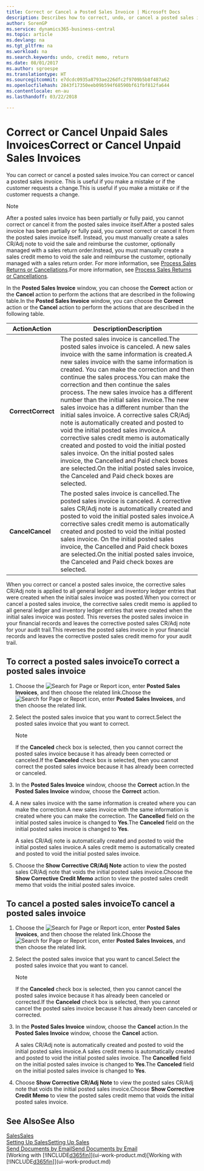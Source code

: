 ```yaml
---
title: Correct or Cancel a Posted Sales Invoice | Microsoft Docs
description: Describes how to correct, undo, or cancel a posted sales invoice and apply a sales CR/Adj Note.
author: SorenGP
ms.service: dynamics365-business-central
ms.topic: article
ms.devlang: na
ms.tgt_pltfrm: na
ms.workload: na
ms.search.keywords: undo, credit memo, return
ms.date: 08/01/2017
ms.author: sgroespe
ms.translationtype: HT
ms.sourcegitcommit: e7dcdc0935a8793ae226dfc2f9709b5b8f487a62
ms.openlocfilehash: 2843f17350eeb09b594f68590bf61fbf812fa644
ms.contentlocale: en-au
ms.lasthandoff: 03/22/2018

---
```

# <a name="correct-or-cancel-unpaid-sales-invoices"></a><span data-ttu-id="6bc4b-103">Correct or Cancel Unpaid Sales Invoices</span><span class="sxs-lookup"><span data-stu-id="6bc4b-103">Correct or Cancel Unpaid Sales Invoices</span></span>
<span data-ttu-id="6bc4b-104">You can correct or cancel a posted sales invoice.</span><span class="sxs-lookup"><span data-stu-id="6bc4b-104">You can correct or cancel a posted sales invoice.</span></span> <span data-ttu-id="6bc4b-105">This is useful if you make a mistake or if the customer requests a change.</span><span class="sxs-lookup"><span data-stu-id="6bc4b-105">This is useful if you make a mistake or if the customer requests a change.</span></span>

> [!NOTE]  
>   <span data-ttu-id="6bc4b-106">After a posted sales invoice has been partially or fully paid, you cannot correct or cancel it from the posted sales invoice itself.</span><span class="sxs-lookup"><span data-stu-id="6bc4b-106">After a posted sales invoice has been partially or fully paid, you cannot correct or cancel it from the posted sales invoice itself.</span></span> <span data-ttu-id="6bc4b-107">Instead, you must manually create a sales CR/Adj note to void the sale and reimburse the customer, optionally managed with a sales return order.</span><span class="sxs-lookup"><span data-stu-id="6bc4b-107">Instead, you must manually create a sales credit memo to void the sale and reimburse the customer, optionally managed with a sales return order.</span></span> <span data-ttu-id="6bc4b-108">For more information, see [Process Sales Returns or Cancellations](sales-how-process-sales-returns-cancellations.md).</span><span class="sxs-lookup"><span data-stu-id="6bc4b-108">For more information, see [Process Sales Returns or Cancellations](sales-how-process-sales-returns-cancellations.md).</span></span>

<span data-ttu-id="6bc4b-109">In the **Posted Sales Invoice** window, you can choose the **Correct** action or the **Cancel** action to perform the actions that are described in the following table.</span><span class="sxs-lookup"><span data-stu-id="6bc4b-109">In the **Posted Sales Invoice** window, you can choose the **Correct** action or the **Cancel** action to perform the actions that are described in the following table.</span></span>

| <span data-ttu-id="6bc4b-110">Action</span><span class="sxs-lookup"><span data-stu-id="6bc4b-110">Action</span></span> | <span data-ttu-id="6bc4b-111">Description</span><span class="sxs-lookup"><span data-stu-id="6bc4b-111">Description</span></span> |
| --- | --- |
| <span data-ttu-id="6bc4b-112">**Correct**</span><span class="sxs-lookup"><span data-stu-id="6bc4b-112">**Correct**</span></span> |<span data-ttu-id="6bc4b-113">The posted sales invoice is cancelled.</span><span class="sxs-lookup"><span data-stu-id="6bc4b-113">The posted sales invoice is canceled.</span></span> <span data-ttu-id="6bc4b-114">A new sales invoice with the same information is created.</span><span class="sxs-lookup"><span data-stu-id="6bc4b-114">A new sales invoice with the same information is created.</span></span> <span data-ttu-id="6bc4b-115">You can make the correction and then continue the sales process.</span><span class="sxs-lookup"><span data-stu-id="6bc4b-115">You can make the correction and then continue the sales process.</span></span> <span data-ttu-id="6bc4b-116">The new sales invoice has a different number than the initial sales invoice.</span><span class="sxs-lookup"><span data-stu-id="6bc4b-116">The new sales invoice has a different number than the initial sales invoice.</span></span> <span data-ttu-id="6bc4b-117">A corrective sales CR/Adj note is automatically created and posted to void the initial posted sales invoice.</span><span class="sxs-lookup"><span data-stu-id="6bc4b-117">A corrective sales credit memo is automatically created and posted to void the initial posted sales invoice.</span></span> <span data-ttu-id="6bc4b-118">On the initial posted sales invoice, the Cancelled and Paid check boxes are selected.</span><span class="sxs-lookup"><span data-stu-id="6bc4b-118">On the initial posted sales invoice, the Canceled and Paid check boxes are selected.</span></span> |
| <span data-ttu-id="6bc4b-119">**Cancel**</span><span class="sxs-lookup"><span data-stu-id="6bc4b-119">**Cancel**</span></span> |<span data-ttu-id="6bc4b-120">The posted sales invoice is cancelled.</span><span class="sxs-lookup"><span data-stu-id="6bc4b-120">The posted sales invoice is canceled.</span></span> <span data-ttu-id="6bc4b-121">A corrective sales CR/Adj note is automatically created and posted to void the initial posted sales invoice.</span><span class="sxs-lookup"><span data-stu-id="6bc4b-121">A corrective sales credit memo is automatically created and posted to void the initial posted sales invoice.</span></span> <span data-ttu-id="6bc4b-122">On the initial posted sales invoice, the Cancelled and Paid check boxes are selected.</span><span class="sxs-lookup"><span data-stu-id="6bc4b-122">On the initial posted sales invoice, the Canceled and Paid check boxes are selected.</span></span> |

<span data-ttu-id="6bc4b-123">When you correct or cancel a posted sales invoice, the corrective sales CR/Adj note is applied to all general ledger and inventory ledger entries that were created when the initial sales invoice was posted.</span><span class="sxs-lookup"><span data-stu-id="6bc4b-123">When you correct or cancel a posted sales invoice, the corrective sales credit memo is applied to all general ledger and inventory ledger entries that were created when the initial sales invoice was posted.</span></span> <span data-ttu-id="6bc4b-124">This reverses the posted sales invoice in your financial records and leaves the corrective posted sales CR/Adj note for your audit trail.</span><span class="sxs-lookup"><span data-stu-id="6bc4b-124">This reverses the posted sales invoice in your financial records and leaves the corrective posted sales credit memo for your audit trail.</span></span>

## <a name="to-correct-a-posted-sales-invoice"></a><span data-ttu-id="6bc4b-125">To correct a posted sales invoice</span><span class="sxs-lookup"><span data-stu-id="6bc4b-125">To correct a posted sales invoice</span></span>
1. <span data-ttu-id="6bc4b-126">Choose the ![Search for Page or Report](media/ui-search/search_small.png "Search for Page or Report icon") icon, enter **Posted Sales Invoices**, and then choose the related link.</span><span class="sxs-lookup"><span data-stu-id="6bc4b-126">Choose the ![Search for Page or Report](media/ui-search/search_small.png "Search for Page or Report icon") icon, enter **Posted Sales Invoices**, and then choose the related link.</span></span>  
2. <span data-ttu-id="6bc4b-127">Select the posted sales invoice that you want to correct.</span><span class="sxs-lookup"><span data-stu-id="6bc4b-127">Select the posted sales invoice that you want to correct.</span></span>

    > [!NOTE]  
    >   <span data-ttu-id="6bc4b-128">If the **Canceled** check box is selected, then you cannot correct the posted sales invoice because it has already been corrected or canceled.</span><span class="sxs-lookup"><span data-stu-id="6bc4b-128">If the **Canceled** check box is selected, then you cannot correct the posted sales invoice because it has already been corrected or canceled.</span></span>
3. <span data-ttu-id="6bc4b-129">In the **Posted Sales Invoice** window, choose the **Correct** action.</span><span class="sxs-lookup"><span data-stu-id="6bc4b-129">In the **Posted Sales Invoice** window, choose the **Correct** action.</span></span>  
4. <span data-ttu-id="6bc4b-130">A new sales invoice with the same information is created where you can make the correction.</span><span class="sxs-lookup"><span data-stu-id="6bc4b-130">A new sales invoice with the same information is created where you can make the correction.</span></span> <span data-ttu-id="6bc4b-131">The **Cancelled** field on the initial posted sales invoice is changed to **Yes**.</span><span class="sxs-lookup"><span data-stu-id="6bc4b-131">The **Canceled** field on the initial posted sales invoice is changed to **Yes**.</span></span>

    <span data-ttu-id="6bc4b-132">A sales CR/Adj note is automatically created and posted to void the initial posted sales invoice.</span><span class="sxs-lookup"><span data-stu-id="6bc4b-132">A sales credit memo is automatically created and posted to void the initial posted sales invoice.</span></span>
5. <span data-ttu-id="6bc4b-133">Choose the **Show Corrective CR/Adj Note** action to view the posted sales CR/Adj note that voids the initial posted sales invoice.</span><span class="sxs-lookup"><span data-stu-id="6bc4b-133">Choose the **Show Corrective Credit Memo** action to view the posted sales credit memo that voids the initial posted sales invoice.</span></span>

## <a name="to-cancel-a-posted-sales-invoice"></a><span data-ttu-id="6bc4b-134">To cancel a posted sales invoice</span><span class="sxs-lookup"><span data-stu-id="6bc4b-134">To cancel a posted sales invoice</span></span>
1. <span data-ttu-id="6bc4b-135">Choose the ![Search for Page or Report](media/ui-search/search_small.png "Search for Page or Report icon") icon, enter **Posted Sales Invoices**, and then choose the related link.</span><span class="sxs-lookup"><span data-stu-id="6bc4b-135">Choose the ![Search for Page or Report](media/ui-search/search_small.png "Search for Page or Report icon") icon, enter **Posted Sales Invoices**, and then choose the related link.</span></span>  
2. <span data-ttu-id="6bc4b-136">Select the posted sales invoice that you want to cancel.</span><span class="sxs-lookup"><span data-stu-id="6bc4b-136">Select the posted sales invoice that you want to cancel.</span></span>

    > [!NOTE]  
    >   <span data-ttu-id="6bc4b-137">If the **Canceled** check box is selected, then you cannot cancel the posted sales invoice because it has already been canceled or corrected.</span><span class="sxs-lookup"><span data-stu-id="6bc4b-137">If the **Canceled** check box is selected, then you cannot cancel the posted sales invoice because it has already been canceled or corrected.</span></span>
3. <span data-ttu-id="6bc4b-138">In the **Posted Sales Invoice** window, choose the **Cancel** action.</span><span class="sxs-lookup"><span data-stu-id="6bc4b-138">In the **Posted Sales Invoice** window, choose the **Cancel** action.</span></span>

    <span data-ttu-id="6bc4b-139">A sales CR/Adj note is automatically created and posted to void the initial posted sales invoice.</span><span class="sxs-lookup"><span data-stu-id="6bc4b-139">A sales credit memo is automatically created and posted to void the initial posted sales invoice.</span></span> <span data-ttu-id="6bc4b-140">The **Cancelled** field on the initial posted sales invoice is changed to **Yes**.</span><span class="sxs-lookup"><span data-stu-id="6bc4b-140">The **Canceled** field on the initial posted sales invoice is changed to **Yes**.</span></span>
4. <span data-ttu-id="6bc4b-141">Choose **Show Corrective CR/Adj Note** to view the posted sales CR/Adj note that voids the initial posted sales invoice.</span><span class="sxs-lookup"><span data-stu-id="6bc4b-141">Choose **Show Corrective Credit Memo** to view the posted sales credit memo that voids the initial posted sales invoice.</span></span>

## <a name="see-also"></a><span data-ttu-id="6bc4b-142">See Also</span><span class="sxs-lookup"><span data-stu-id="6bc4b-142">See Also</span></span>
[<span data-ttu-id="6bc4b-143">Sales</span><span class="sxs-lookup"><span data-stu-id="6bc4b-143">Sales</span></span>](sales-manage-sales.md)  
[<span data-ttu-id="6bc4b-144">Setting Up Sales</span><span class="sxs-lookup"><span data-stu-id="6bc4b-144">Setting Up Sales</span></span>](sales-setup-sales.md)  
[<span data-ttu-id="6bc4b-145">Send Documents by Email</span><span class="sxs-lookup"><span data-stu-id="6bc4b-145">Send Documents by Email</span></span>](ui-how-send-documents-email.md)  
<span data-ttu-id="6bc4b-146">[Working with [!INCLUDE[d365fin](includes/d365fin_md.md)]](ui-work-product.md)</span><span class="sxs-lookup"><span data-stu-id="6bc4b-146">[Working with [!INCLUDE[d365fin](includes/d365fin_md.md)]](ui-work-product.md)</span></span>

